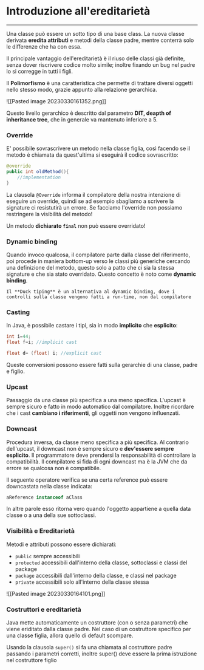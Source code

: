 # Introduzione all'ereditarietà
---
Una classe può essere un sotto tipo di una base class.
La nuova classe derivata **eredita attributi** e metodi della classe padre, mentre conterrà solo le differenze che ha con essa.

Il principale vantaggio dell'ereditarietà è il riuso delle classi già definite, senza dover riscrivere codice molto simile; inoltre fixando un bug nel padre lo si corregge in tutti i figli.

Il **Polimorfismo** è una caratteristica che permette di trattare diversi oggetti nello stesso modo, grazie appunto alla relazione gerarchica.

![[Pasted image 20230330161352.png]]

Questo livello gerarchico è descritto dal parametro **DIT, deapth of inheritance tree**, che in generale va mantenuto inferiore a 5.

### Override

E' possibile sovrascrivere un metodo nella classe figlia, così facendo se il metodo è chiamata da quest'ultima si eseguirà il codice sovrascritto:
```java
@override
public int oldMethod(){
	//implementation
}
```
La clausola `@Override` informa il compilatore della nostra intenzione di eseguire un override, quindi se ad esempio sbagliamo a scrivere la signature ci resistutirà un errore.
Se facciamo l'override non possiamo restringere la visibilità del metodo!

Un metodo **dichiarato `final`** non può essere overridato!

### Dynamic binding

Quando invoco qualcosa, il compilatore parte dalla classe del riferimento, poi procede in maniera bottom-up verso le classi più generiche cercando una definizione del metodo, questo solo a patto che ci sia la stessa signature e che sia stato overridato. 
Questo concetto è noto come **dynamic binding**.

```ad-note
Il **Duck tiping** è un alternativa al dynamic binding, dove i controlli sulla classe vengono fatti a run-time, non dal compilatore
```

### Casting

In Java, è possibile castare i tipi, sia in modo **implicito** che **esplicito**:
```java
int i=44;
float f=i; //implicit cast

float d= (float) i; //explicit cast
```
Queste conversioni possono essere fatti sulla gerarchie di una classe, padre e figlio.

### Upcast

Passaggio da una classe più specifica a una meno specifica.
L'upcast è sempre sicuro e fatto in modo automatico dal compilatore.
Inoltre ricordare che i cast **cambiano i riferimenti**, gli oggetti non vengono influenzati.

### Downcast

Procedura inversa, da classe meno specifica a più specifica.
Al contrario dell'upcast, il downcast non è sempre sicuro e **dev'essere sempre esplicito**.
Il programmatore deve prendersi la responsabilità di controllare la compatibilità.
Il compilatore si fida di ogni downcast ma è la JVM che da errore se qualcosa non è compatibile.

Il seguente operatore verifica se una certa reference può essere downcastata nella classe indicata:
```java
aReference instanceof aClass
```
In altre parole esso ritorna vero quando l'oggetto appartiene a quella data classe o a una della sue sottoclassi.

### Visibilità e Ereditarietà

Metodi e attributi possono essere dichiarati:
- `public` sempre accessibili
- `protected` accessibili dall'interno della classe, sottoclassi e classi del package
- `package` accessibili dall'interno della classe, e classi nel package
- `private` accessibili solo all'interno della classe stessa

![[Pasted image 20230330164101.png]]
### Costruttori e ereditarietà

Java mette automaticamente un costruttore (con o senza parametri) che viene eriditato dalla classe padre.
Nel caso di un costruttore specifico per una classe figlia, allora quello di default scompare.

Usando la clausola `super()` si fa una chiamata al costruttore padre passando i parametri corretti, inoltre super() deve essere la prima istruzione nel costruttore figlio
